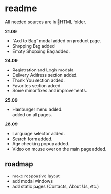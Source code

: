 # readme

All needed sources are in 📁HTML folder.

**21.09**

- “Add to Bag” modal added on product page.
- Shopping Bag added.
- Empty Shopping Bag added.

**24.09**

- Registration and Login modals.
- Delivery Address section added.
- Thank You section added.
- Favorites section added.
- Some minor fixes and improvements.

**25.09**
- Hamburger menu added. <div class="wrapper-main"> added on all pages.

**28.09**
- Language selector added.
- Search form added.
- Age checking popup added.
- Video on mouse over on the main page added.

## roadmap

- make responsive layout
- add modal windows
- add static pages (Contacts, About Us, etc.)

